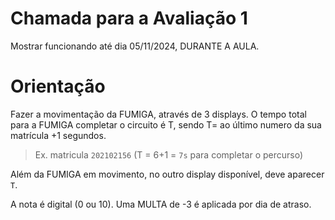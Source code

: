 # Chamada para a Avaliação 1

Mostrar funcionando até dia 05/11/2024, DURANTE A AULA.

# Orientação

Fazer a movimentação da FUMIGA, através de 3 displays. O tempo total para a FUMIGA completar o circuito é T, sendo T= ao último numero da sua matrícula +1 segundos.

> Ex. matricula `202102156` (T = 6+1 = `7s` para completar o percurso)

Além da FUMIGA em movimento, no outro display disponível, deve aparecer `T`.

A nota é digital (0 ou 10). Uma MULTA de -3 é aplicada por dia de atraso.
